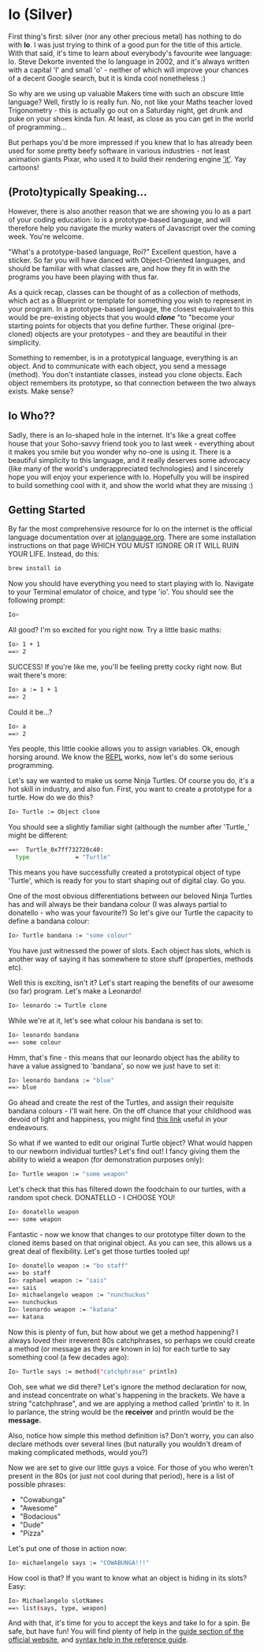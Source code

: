 # Io (Silver)

First thing's first: silver (nor any other precious metal) has nothing to do with **Io**. I was just trying to think of a good pun for the title of this article. With that said, it's time to learn about everybody's favourite wee language: Io. Steve Dekorte invented the Io language in 2002, and it's always written with a capital 'I' and small 'o' - neither of which will improve your chances of a decent Google search, but it is kinda cool nonetheless :)

So why are we using up valuable Makers time with such an obscure little language? Well, firstly Io is really fun. No, not like your Maths teacher loved Trigonometry - this is actually go out on a Saturday night, get drunk and puke on your shoes kinda fun. At least, as close as you can get in the world of programming...

But perhaps you'd be more impressed if you knew that Io has already been used for some pretty beefy software in various industries - not least animation giants Pixar, who used it to build their rendering engine ['it'](http://web.archive.org/web/20080905015858/http://renderman.pixar.com/products/tools/it.html). Yay cartoons!

## (Proto)typically Speaking...

However, there is also another reason that we are showing you Io as a part of your coding education: Io is a prototype-based language, and will therefore help you navigate the murky waters of Javascript over the coming week. You're welcome.

"What's a prototype-based language, Roi?" Excellent question, have a sticker. So far you will have danced with Object-Oriented languages, and should be familiar with what classes are, and how they fit in with the programs you have been playing with thus far.

As a quick recap, classes can be thought of as a collection of methods, which act as a Blueprint or template for something you wish to represent in your program. In a prototype-based language, the closest equivalent to this would be pre-existing objects that you would *__clone__* "to "become your starting points for objects that you define further. These original (pre-cloned) objects are your prototypes - and they are beautiful in their simplicity.

Something to remember, is in a prototypical language, everything is an object. And to communicate with each object, you send a message (method). You don't instantiate classes, instead you clone objects. Each object remembers its prototype, so that connection between the two always exists. Make sense?

## Io Who??

Sadly, there is an Io-shaped hole in the internet. It's like a great coffee house that your Soho-savvy friend took you to last week - everything about it makes you smile but you wonder why no-one is using it. There is a beautiful simplicity to this language, and it really deserves some advocacy (like many of the world's underappreciated technologies) and I sincerely hope you will enjoy your experience with Io. Hopefully you will be inspired to build something cool with it, and show the world what they are missing :)

## Getting Started

By far the most comprehensive resource for Io on the internet is the official language documentation over at [iolanguage.org](http://iolanguage.org/). There are some installation instructions on that page WHICH YOU MUST IGNORE OR IT WILL RUIN YOUR LIFE. Instead, do this:

```bash
brew install io
```

Now you should have everything you need to start playing with Io. Navigate to your Terminal emulator of choice, and type 'io'. You should see the following prompt:

```bash
Io>
```

All good? I'm so excited for you right now. Try a little basic maths:

```bash
Io> 1 + 1
==> 2
```

SUCCESS! If you're like me, you'll be feeling pretty cocky right now. But wait there's more:

```bash
Io> a := 1 + 1
==> 2
```
Could it be...?

```bash
Io> a
==> 2
```

Yes people, this little cookie allows you to assign variables. Ok, enough horsing around. We know the [REPL](http://en.wikipedia.org/wiki/Read%E2%80%93eval%E2%80%93print_loop) works, now let's do some serious programming.

Let's say we wanted to make us some Ninja Turtles. Of course you do, it's a hot skill in industry, and also fun. First, you want to create a prototype for a turtle. How do we do this?

```bash
Io> Turtle := Object clone
```

You should see a slightly familiar sight (although the number after 'Turtle_' might be different:

```bash
==>  Turtle_0x7ff732720c40:
  type             = "Turtle"
```

This means you have successfully created a prototypical object of type 'Turtle', which is ready for you to start shaping out of digital clay. Go you.

One of the most obvious differentiations between our beloved Ninja Turtles has and will always be their bandana colour (I was always partial to donatello - who was your favourite?) So let's give our Turtle the capacity to define a bandana colour:

```bash
Io> Turtle bandana := "some colour"
```

You have just witnessed the power of slots. Each object has slots, which is another way of saying it has somewhere to store stuff (properties, methods etc).

Well this is exciting, isn't it? Let's start reaping the benefits of our awesome (so far) program. Let's make a Leonardo!

```bash
Io> leonardo := Turtle clone
```

While we're at it, let's see what colour his bandana is set to:

```bash
Io> leonardo bandana
==> some colour
```

Hmm, that's fine - this means that our leonardo object has the ability to have a value assigned to 'bandana', so now we just have to set it:

```bash
Io> leonardo bandana := "blue"
==> blue
```

Go ahead and create the rest of the Turtles, and assign their requisite bandana colours - I'll wait here. On the off chance that your childhood was devoid of light and happiness, you might find [this link](http://www.deviantart.com/art/TEENAGE-MUTANT-NINJA-TURTLES-162331870) useful in your endeavours.

So what if we wanted to edit our original Turtle object? What would happen to our newborn individual turtles? Let's find out! I fancy giving them the ability to wield a weapon (for demonstration purposes only):

``` bash
Io> Turtle weapon := "some weapon"
```

Let's check that this has filtered down the foodchain to our turtles, with a random spot check. DONATELLO - I CHOOSE YOU!

```bash
Io> donatello weapon
==> some weapon
```

Fantastic - now we know that changes to our prototype filter down to the cloned items based on that original object. As you can see, this allows us a great deal of flexibility. Let's get those turtles tooled up!

```bash
Io> donatello weapon := "bo staff"
==> bo staff
Io> raphael weapon := "sais"
==> sais
Io> michaelangelo weapon := "nunchuckus"
==> nunchuckus
Io> leonardo weapon := "katana"
==> katana
```

Now this is plenty of fun, but how about we get a method happening? I always loved their irreverent 80s catchphrases, so perhaps we could create a method (or message as they are known in Io) for each turtle to say something cool (a few decades ago):

```bash
Io> Turtle says := method("catchphrase" println)
```

Ooh, see what we did there? Let's ignore the method declaration for now, and instead concentrate on what's happening in the brackets. We have a string "catchphrase", and we are applying a method called 'println' to it. In Io parlance, the string would be the **receiver** and println would be the **message.**

Also, notice how simple this method definition is? Don't worry, you can also declare methods over several lines (but naturally you wouldn't dream of making complicated methods, would you?)

Now we are set to give our little guys a voice. For those of you who weren't present in the 80s (or just not cool during that period), here is a list of possible phrases:

* "Cowabunga"
* "Awesome"
* "Bodacious"
* "Dude"
* "Pizza"

Let's put one of those in action now:

```bash
Io> michaelangelo says := "COWABUNGA!!!"
```
How cool is that? If you want to know what an object is hiding in its slots? Easy:

```bash
Io> Michaelangelo slotNames
==> list(says, type, weapon)
```

And with that, it's time for you to accept the keys and take Io for a spin. Be safe, but have fun! You will find plenty of help in the [guide section of the official website](http://iolanguage.org/scm/io/docs/IoGuide.html), and [syntax help in the reference guide](http://iolanguage.org/scm/io/docs/reference/index.html).

